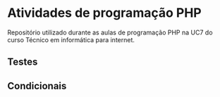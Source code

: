# Atividades de programação PHP

Repositório utilizado durante as aulas de programação PHP na UC7 do curso Técnico em informática para internet.

## Testes

## Condicionais
 
